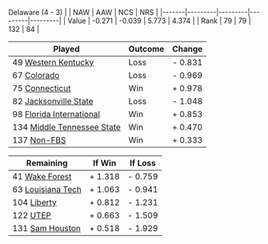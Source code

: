 Delaware (4 - 3)
|       |   NAW   |   AAW   |   NCS   |   NRS   |
|-------|---------|---------|---------|---------|
| Value |  -0.271 |  -0.039 |   5.773 |   4.374 |
| Rank  |      79 |      79 |     132 |      84 |

| Played                    | Outcome    |  Change  |
|---------------------------|------------|----------|
|  49 [Western Kentucky      ](WesternKentucky.md)| Loss       | -  0.831 |
|  67 [Colorado              ](Colorado.md)| Loss       | -  0.969 |
|  75 [Connecticut           ](Connecticut.md)| Win        | +  0.978 |
|  82 [Jacksonville State    ](JacksonvilleState.md)| Loss       | -  1.048 |
|  98 [Florida International ](FloridaInternational.md)| Win        | +  0.853 |
| 134 [Middle Tennessee State](MiddleTennesseeState.md)| Win        | +  0.470 |
| 137 [Non-FBS               ](NonFBS.md)| Win        | +  0.333 |

| Remaining                 |  If Win  |  If Loss |
|---------------------------|----------|----------|
|  41 [Wake Forest           ](WakeForest.md)| +  1.318 | -  0.759 |
|  63 [Louisiana Tech        ](LouisianaTech.md)| +  1.063 | -  0.941 |
| 104 [Liberty               ](Liberty.md)| +  0.812 | -  1.231 |
| 122 [UTEP                  ](UTEP.md)| +  0.663 | -  1.509 |
| 131 [Sam Houston           ](SamHouston.md)| +  0.518 | -  1.929 |

